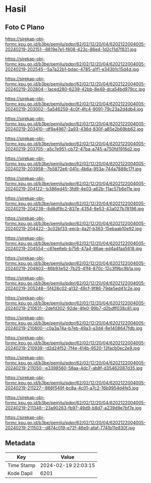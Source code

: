 # Hasil

## Foto C Plano

https://sirekap-obj-formc.kpu.go.id/b3be/pemilu/pdpr/62/02/12/20/04/6202122004005-20240219-202151--8819e7e1-f608-423c-86e4-1d2c11d7f831.jpg

https://sirekap-obj-formc.kpu.go.id/b3be/pemilu/pdpr/62/02/12/20/04/6202122004005-20240219-202545--5a7a22b1-bdac-4785-a1f1-e343b1c15d4d.jpg

https://sirekap-obj-formc.kpu.go.id/b3be/pemilu/pdpr/62/02/12/20/04/6202122004005-20240219-202804--1aced280-6239-42bb-8e49-dca54bd979cc.jpg

https://sirekap-obj-formc.kpu.go.id/b3be/pemilu/pdpr/62/02/12/20/04/6202122004005-20240219-203002--5a546259-4c0f-4fc4-9091-79c23a2d4db4.jpg

https://sirekap-obj-formc.kpu.go.id/b3be/pemilu/pdpr/62/02/12/20/04/6202122004005-20240219-203410--df9a4967-2a93-436d-830f-a85e2b69bb62.jpg

https://sirekap-obj-formc.kpu.go.id/b3be/pemilu/pdpr/62/02/12/20/04/6202122004005-20240219-203705--a5c7e951-cb72-47ba-a745-a750fd1916d2.jpg

https://sirekap-obj-formc.kpu.go.id/b3be/pemilu/pdpr/62/02/12/20/04/6202122004005-20240219-203958--7b5872e6-041c-4b6a-953a-744a7888c17f.jpg

https://sirekap-obj-formc.kpu.go.id/b3be/pemilu/pdpr/62/02/12/20/04/6202122004005-20240219-204122--b386ed45-3fd9-4e03-a62b-11ac57b6e11e.jpg

https://sirekap-obj-formc.kpu.go.id/b3be/pemilu/pdpr/62/02/12/20/04/6202122004005-20240219-204239--8d8df8c2-837e-4354-8e53-43a027b78196.jpg

https://sirekap-obj-formc.kpu.go.id/b3be/pemilu/pdpr/62/02/12/20/04/6202122004005-20240219-204422--3c02bf33-eecb-4a2f-b363-15ebaab10e92.jpg

https://sirekap-obj-formc.kpu.go.id/b3be/pemilu/pdpr/62/02/12/20/04/6202122004005-20240219-204554--c61ee6eb-b756-47a4-86ae-ed4a4faa5618.jpg

https://sirekap-obj-formc.kpu.go.id/b3be/pemilu/pdpr/62/02/12/20/04/6202122004005-20240219-204803--86b93e52-7b25-41f4-870c-12c3f9bc9b1a.jpg

https://sirekap-obj-formc.kpu.go.id/b3be/pemilu/pdpr/62/02/12/20/04/6202122004005-20240219-205248--5f428c02-a132-49cf-9f86-79de5ed41c2e.jpg

https://sirekap-obj-formc.kpu.go.id/b3be/pemilu/pdpr/62/02/12/20/04/6202122004005-20240219-210631--2defd302-92de-4fe0-99b7-d2bdff038c81.jpg

https://sirekap-obj-formc.kpu.go.id/b3be/pemilu/pdpr/62/02/12/20/04/6202122004005-20240219-210800--c0a3a74a-b7eb-49a3-a3d4-8e1408647fdb.jpg

https://sirekap-obj-formc.kpu.go.id/b3be/pemilu/pdpr/62/02/12/20/04/6202122004005-20240219-210939--d2d24f52-7f4e-414b-9520-13facb0ec2e9.jpg

https://sirekap-obj-formc.kpu.go.id/b3be/pemilu/pdpr/62/02/12/20/04/6202122004005-20240219-211050--e3398560-58aa-4dc7-ab8f-d35462087d35.jpg

https://sirekap-obj-formc.kpu.go.id/b3be/pemilu/pdpr/62/02/12/20/04/6202122004005-20240219-211227--866f549f-bc8a-4c01-a7c2-16b9954d4fe5.jpg

https://sirekap-obj-formc.kpu.go.id/b3be/pemilu/pdpr/62/02/12/20/04/6202122004005-20240219-211348--23a90263-fb97-49d9-b8d7-a239d9e7bf7e.jpg

https://sirekap-obj-formc.kpu.go.id/b3be/pemilu/pdpr/62/02/12/20/04/6202122004005-20240219-211503--d874c019-e72f-46e9-afaf-7741b11e830f.jpg


## Metadata

| Key        | Value               |
| ---------- | ------------------- |
| Time Stamp | 2024-02-19 22:03:15 |
| Kode Dapil | 6201                |



